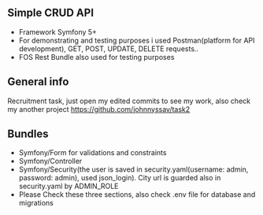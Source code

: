 ## Simple CRUD API 
* Framework Symfony 5+
* For demonstrating and testing purposes i used Postman(platform for API development), GET, POST, UPDATE, DELETE requests..
* FOS Rest Bundle also used for testing purposes

## General info
Recruitment task, just open my edited commits to see my work, also check my another project https://github.com/johnnyssav/task2


	
## Bundles
* Symfony/Form for validations and constraints
* Symfony/Controller
* Symfony/Security(the user is saved in security.yaml(username: admin, password: admin), used json_login). City url is guarded also in security.yaml by ADMIN_ROLE
* Please Check these three sections, also check .env file for database and migrations
